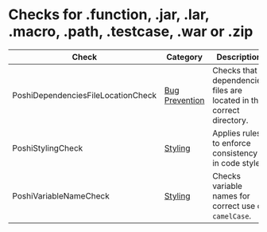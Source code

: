 # Checks for .function, .jar, .lar, .macro, .path, .testcase, .war or .zip

Check | Category | Description
----- | -------- | -----------
PoshiDependenciesFileLocationCheck | [Bug Prevention](bug_prevention_checks.markdown#bug-prevention-checks) | Checks that dependencies files are located in the correct directory. |
PoshiStylingCheck | [Styling](styling_checks.markdown#styling-checks) | Applies rules to enforce consistency in code style. |
PoshiVariableNameCheck | [Styling](styling_checks.markdown#styling-checks) | Checks variable names for correct use of `camelCase`. |